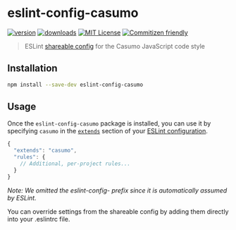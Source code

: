 # eslint-config-casumo
[![version](https://img.shields.io/npm/v/eslint-config-casumo.svg?style=flat-square)](https://www.npmjs.com/package/eslint-config-casumo)
[![downloads](https://img.shields.io/npm/dm/eslint-config-casumo.svg?style=flat-square)](http://npm-stat.com/charts.html?package=eslint-config-casumo&from=2015-08-01)
[![MIT License](https://img.shields.io/npm/l/eslint-config-casumo.svg?style=flat-square)](http://opensource.org/licenses/MIT)
[![Commitizen friendly](https://img.shields.io/badge/commitizen-friendly-brightgreen.svg)](http://commitizen.github.io/cz-cli/)

> ESLint [shareable config](http://eslint.org/docs/developer-guide/shareable-configs.html) for the Casumo JavaScript code style

## Installation

```bash
npm install --save-dev eslint-config-casumo
```

## Usage

Once the `eslint-config-casumo` package is installed, you can use it by specifying `casumo` in the [`extends`](http://eslint.org/docs/user-guide/configuring#extending-configuration-files) section of your [ESLint configuration](http://eslint.org/docs/user-guide/configuring).

```js
{
  "extends": "casumo",
  "rules": {
    // Additional, per-project rules...
  }
}
```
_Note: We omitted the eslint-config- prefix since it is automatically assumed by ESLint._

You can override settings from the shareable config by adding them directly into your .eslintrc file.

